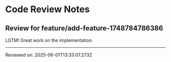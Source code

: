 # Code Review Notes

## Review for feature/add-feature-1748784786386

LGTM! Great work on the implementation.

---
Reviewed on: 2025-06-01T13:33:07.273Z